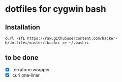 # dotfiles for cygwin bash

## Installation

```
curl -sfL https://raw.githubusercontent.com/hacker-h/dotfiles/master/.bashrc >> ~/.bashrc
```

## to be done

- [x] terraform wrapper
- [x] curl one-liner
